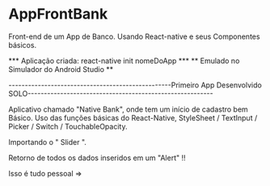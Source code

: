 # AppFrontBank
Front-end de um App de Banco. Usando React-native e seus Componentes básicos.


*** Aplicação criada: react-native init nomeDoApp ***
** Emulado no Simulador do Android Studio **

--------------------------------------------------Primeiro App Desenvolvido SOLO---------------------------------------------------------

Aplicativo chamado "Native Bank", onde tem um início de cadastro bem Básico.
Uso das funções básicas do React-Native, StyleSheet / TextInput / Picker / Switch / TouchableOpacity.

Importando o " Slider ".

Retorno de todos os dados inseridos em um "Alert" !!

Isso é tudo pessoal =>




